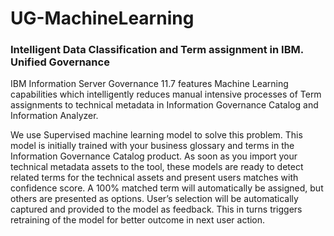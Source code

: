 # UG-MachineLearning
### Intelligent Data Classification and Term assignment in IBM. Unified Governance

IBM Information Server Governance 11.7 features Machine Learning capabilities which intelligently reduces manual intensive processes of Term assignments to technical metadata in Information Governance Catalog  and Information Analyzer.

We use Supervised machine learning model to solve this problem. This model is initially trained with your business glossary and terms in the Information Governance Catalog product. As  soon as you import your technical metadata assets to the tool, these models are ready to detect related terms for the technical assets and present users matches with confidence score. A 100% matched term will automatically be assigned, but others are presented as options. User’s selection will  be automatically captured and provided to the model as feedback. This in turns triggers retraining of the  model for better  outcome in next user action. 

